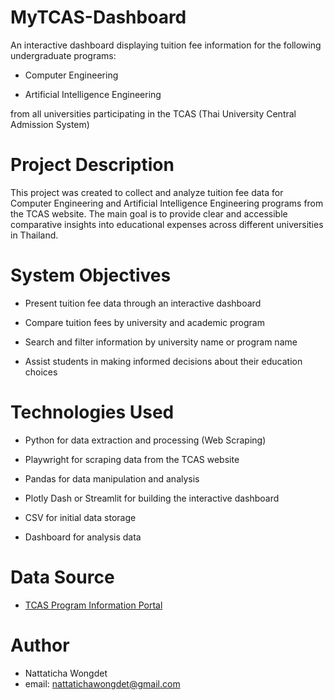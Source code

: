 # MyTCAS-Dashboard
An interactive dashboard displaying tuition fee information for the following undergraduate programs:

- Computer Engineering

- Artificial Intelligence Engineering

from all universities participating in the TCAS (Thai University Central Admission System)

# Project Description

This project was created to collect and analyze tuition fee data for Computer Engineering and Artificial Intelligence Engineering programs from the TCAS website. The main goal is to provide clear and accessible comparative insights into educational expenses across different universities in Thailand.

# System Objectives

- Present tuition fee data through an interactive dashboard

- Compare tuition fees by university and academic program

- Search and filter information by university name or program name

- Assist students in making informed decisions about their education choices

# Technologies Used
- Python for data extraction and processing (Web Scraping)

- Playwright for scraping data from the TCAS website

- Pandas for data manipulation and analysis

- Plotly Dash or Streamlit for building the interactive dashboard

- CSV for initial data storage

- Dashboard for analysis data
  
#  Data Source
-  [TCAS Program Information Portal](https://tcas.mytcas.com)

# Author
- Nattaticha Wongdet
- email: nattatichawongdet@gmail.com

